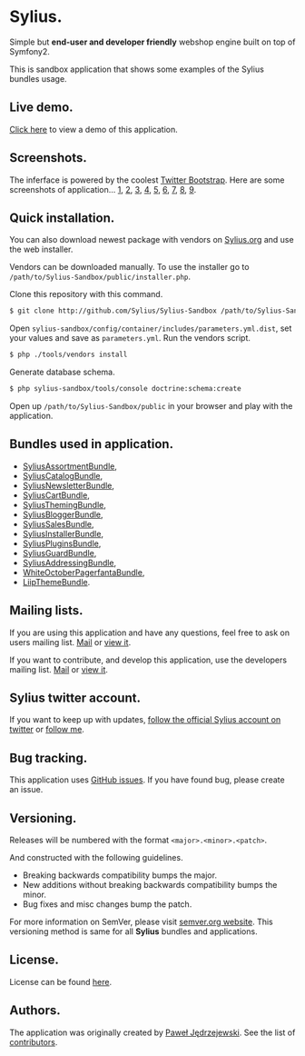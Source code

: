 Sylius.
=======

Simple but **end-user and developer friendly** webshop engine built on top of Symfony2.

This is sandbox application that shows some examples of the Sylius bundles usage.

Live demo.
----------

[Click here](http://sylius.org/sandbox) to view a demo of this application.

Screenshots.
------------

The inferface is powered by the coolest [Twitter Bootstrap](http://twitter.github.com/bootstrap).
Here are some screenshots of application...
[1](http://sylius.github.com/screenshots/Sylius-Sandbox/1.png),
[2](http://sylius.github.com/screenshots/Sylius-Sandbox/2.png),
[3](http://sylius.github.com/screenshots/Sylius-Sandbox/3.png),
[4](http://sylius.github.com/screenshots/Sylius-Sandbox/4.png),
[5](http://sylius.github.com/screenshots/Sylius-Sandbox/5.png),
[6](http://sylius.github.com/screenshots/Sylius-Sandbox/6.png),
[7](http://sylius.github.com/screenshots/Sylius-Sandbox/7.png),
[8](http://sylius.github.com/screenshots/Sylius-Sandbox/8.png),
[9](http://sylius.github.com/screenshots/Sylius-Sandbox/9.png).

Quick installation.
-------------

You can also download newest package with vendors on [Sylius.org](http://sylius.org) and use the web installer.

Vendors can be downloaded manually. To use the installer go to `/path/to/Sylius-Sandbox/public/installer.php`.

Clone this repository with this command.

``` bash
$ git clone http://github.com/Sylius/Sylius-Sandbox /path/to/Sylius-Sandbox
```

Open `sylius-sandbox/config/container/includes/parameters.yml.dist`, set your values and save as `parameters.yml`.
Run the vendors script.

``` bash
$ php ./tools/vendors install
```

Generate database schema.

``` bash
$ php sylius-sandbox/tools/console doctrine:schema:create
```

Open up ``/path/to/Sylius-Sandbox/public`` in your browser and play with the application.

Bundles used in application.
----------------------------

* [SyliusAssortmentBundle](http://github.com/Sylius/SyliusAssortmentBundle),
* [SyliusCatalogBundle](http://github.com/Sylius/SyliusCatalogBundle),
* [SyliusNewsletterBundle](http://github.com/Sylius/SyliusNewsletterBundle),
* [SyliusCartBundle](http://github.com/Sylius/SyliusCartBundle),
* [SyliusThemingBundle](http://github.com/Sylius/SyliusThemingBundle),
* [SyliusBloggerBundle](http://github.com/Sylius/SyliusBloggerBundle),
* [SyliusSalesBundle](http://github.com/Sylius/SyliusSalesBundle),
* [SyliusInstallerBundle](http://github.com/Sylius/SyliusInstallerBundle),
* [SyliusPluginsBundle](http://github.com/Sylius/SyliusPluginsBundle),
* [SyliusGuardBundle](http://github.com/Sylius/SyliusGuardBundle),
* [SyliusAddressingBundle](http://github.com/Sylius/SyliusAddressingBundle),
* [WhiteOctoberPagerfantaBundle](http://github.com/whiteoctober/WhiteOctoberPagerfantaBundle),
* [LiipThemeBundle](http://github.com/liip/LiipThemeBundle).

Mailing lists.
--------------

If you are using this application and have any questions, feel free to ask on users mailing list.
[Mail](mailto:sylius@googlegroups.com) or [view it](http://groups.google.com/group/sylius).

If you want to contribute, and develop this application, use the developers mailing list.
[Mail](mailto:sylius-dev@googlegroups.com) or [view it](http://groups.google.com/group/sylius-dev).

Sylius twitter account.
-----------------------

If you want to keep up with updates, [follow the official Sylius account on twitter](http://twitter.com/_Sylius)
or [follow me](http://twitter.com/pjedrzejewski).

Bug tracking.
-------------

This application uses [GitHub issues](https://github.com/Sylius/SyliusThemingBundle/issues).
If you have found bug, please create an issue.

Versioning.
-----------

Releases will be numbered with the format `<major>.<minor>.<patch>`.

And constructed with the following guidelines.

* Breaking backwards compatibility bumps the major.
* New additions without breaking backwards compatibility bumps the minor.
* Bug fixes and misc changes bump the patch.

For more information on SemVer, please visit [semver.org website](http://semver.org/).
This versioning method is same for all **Sylius** bundles and applications.

License.
--------

License can be found [here](https://github.com/Sylius/Sylius-Sandbox/blob/master/LICENSE).

Authors.
--------

The application was originally created by [Paweł Jędrzejewski](http://diweb.pl).
See the list of [contributors](http://github.com/Sylius/Sylius-Sandbox/contributors).
